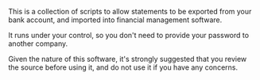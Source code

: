This is a collection of scripts to allow statements to be exported from your bank account, and imported into financial management software.

It runs under your control, so you don't need to provide your password to another company.

Given the nature of this software, it's strongly suggested that you review the source before using it, and do not use it if you have any concerns.
